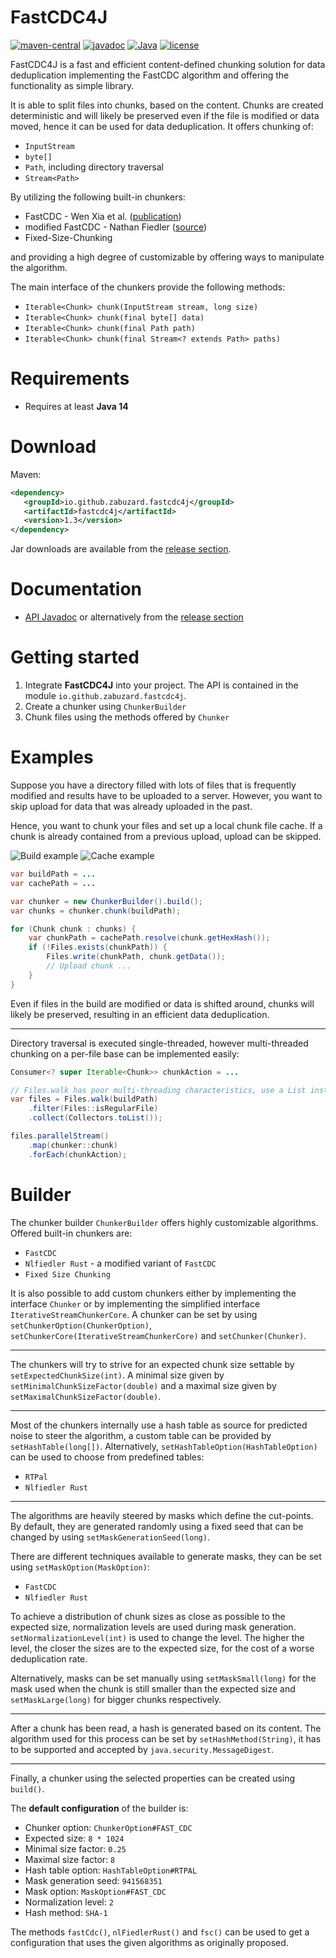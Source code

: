 # FastCDC4J
[![maven-central](https://img.shields.io/maven-central/v/io.github.zabuzard.fastcdc4j/fastcdc4j)](https://img.shields.io/maven-central/v/io.github.zabuzard.fastcdc4j/fastcdc4j) [![javadoc](https://javadoc.io/badge2/io.github.zabuzard.fastcdc4j/fastcdc4j/javadoc.svg?style=flat)](https://javadoc.io/doc/io.github.zabuzard.fastcdc4j/fastcdc4j) [![Java](https://img.shields.io/badge/Java-14%2B-ff696c)](https://img.shields.io/badge/Java-14%2B-ff696c) [![license](https://img.shields.io/github/license/Zabuzard/FastCDC4J)](https://img.shields.io/github/license/Zabuzard/FastCDC4J)

FastCDC4J is a fast and efficient content-defined chunking solution for
data deduplication implementing the FastCDC algorithm and offering the
functionality as simple library.

It is able to split files into chunks, based on the content.
Chunks are created deterministic and will likely be preserved even if the
file is modified or data moved, hence it can be used for data deduplication.
It offers chunking of:

* `InputStream`
* `byte[]`
* `Path`, including directory traversal
* `Stream<Path>`

By utilizing the following built-in chunkers:

* FastCDC - Wen Xia et al. ([publication](https://www.usenix.org/system/files/conference/atc16/atc16-paper-xia.pdf))
* modified FastCDC - Nathan Fiedler ([source](https://github.com/nlfiedler/fastcdc-rs))
* Fixed-Size-Chunking

and providing a high degree of customizable by offering
ways to manipulate the algorithm.

The main interface of the chunkers provide the following methods:

* `Iterable<Chunk> chunk(InputStream stream, long size)`
* `Iterable<Chunk> chunk(final byte[] data)`
* `Iterable<Chunk> chunk(final Path path)`
* `Iterable<Chunk> chunk(final Stream<? extends Path> paths)`

# Requirements

* Requires at least **Java 14**

# Download

Maven:

```xml
<dependency>
   <groupId>io.github.zabuzard.fastcdc4j</groupId>
   <artifactId>fastcdc4j</artifactId>
   <version>1.3</version>
</dependency>
```

Jar downloads are available from the [release section](https://github.com/ZabuzaW/FastCDC4J/releases).

# Documentation

* [API Javadoc](https://javadoc.io/doc/io.github.zabuzard.fastcdc4j/fastcdc4j)
  or alternatively from the [release section](https://github.com/ZabuzaW/FastCDC4J/releases)

# Getting started

1. Integrate **FastCDC4J** into your project.
   The API is contained in the module `io.github.zabuzard.fastcdc4j`.
4. Create a chunker using `ChunkerBuilder`
5. Chunk files using the methods offered by `Chunker`

# Examples
Suppose you have a directory filled with lots of files that is frequently
modified and results have to be uploaded to a server.
However, you want to skip upload for data that was already uploaded in the past.

Hence, you want to chunk your files and set up a local chunk file cache.
If a chunk is already contained from a previous upload, upload can be skipped.

![Build example](https://i.imgur.com/kieqJtM.png)
![Cache example](https://i.imgur.com/o41I3n3.png)

```java
var buildPath = ...
var cachePath = ...

var chunker = new ChunkerBuilder().build();
var chunks = chunker.chunk(buildPath);

for (Chunk chunk : chunks) {
    var chunkPath = cachePath.resolve(chunk.getHexHash());
    if (!Files.exists(chunkPath)) {
        Files.write(chunkPath, chunk.getData());
        // Upload chunk ...
    }
}
```

Even if files in the build are modified or data is shifted around,
chunks will likely be preserved, resulting in an efficient data deduplication.

***

Directory traversal is executed single-threaded, however multi-threaded
chunking on a per-file base can be implemented easily:

```java
Consumer<? super Iterable<Chunk>> chunkAction = ...

// Files.walk has poor multi-threading characteristics, use a List instead
var files = Files.walk(buildPath)
    .filter(Files::isRegularFile)
    .collect(Collectors.toList());

files.parallelStream()
    .map(chunker::chunk)
    .forEach(chunkAction);
```

# Builder

The chunker builder `ChunkerBuilder` offers highly customizable algorithms.
Offered built-in chunkers are:

* `FastCDC`
* `Nlfiedler Rust` - a modified variant of `FastCDC`
* `Fixed Size Chunking`

It is also possible to add custom chunkers either by implementing
the interface `Chunker` or by implementing the simplified
interface `IterativeStreamChunkerCore`.
A chunker can be set by using `setChunkerOption(ChunkerOption)`,
`setChunkerCore(IterativeStreamChunkerCore)` and `setChunker(Chunker)`.

***

The chunkers will try to strive for an expected chunk size
settable by `setExpectedChunkSize(int)`. A minimal size given
by `setMinimalChunkSizeFactor(double)` and a maximal size given
by `setMaximalChunkSizeFactor(double)`.

***

Most of the chunkers internally use a hash table as source for
predicted noise to steer the algorithm, a custom table can be
provided by `setHashTable(long[])`.
Alternatively, `setHashTableOption(HashTableOption)` can be used
to choose from predefined tables:

* `RTPal`
* `Nlfiedler Rust`

***

The algorithms are heavily steered by masks which define the cut-points.
By default, they are generated randomly using a fixed seed that can
be changed by using `setMaskGenerationSeed(long)`.

There are different techniques available to generate masks,
they can be set using `setMaskOption(MaskOption)`:
* `FastCDC`
* `Nlfiedler Rust`

To achieve a distribution of chunk sizes as close as possible to
the expected size, normalization levels are used during mask generation.
`setNormalizationLevel(int)` is used to change the level.
The higher the level, the closer the sizes are to the expected size,
for the cost of a worse deduplication rate.

Alternatively, masks can be set manually using `setMaskSmall(long)`
for the mask used when the chunk is still smaller than the expected
size and `setMaskLarge(long)` for bigger chunks respectively.

***

After a chunk has been read, a hash is generated based on its content.
The algorithm used for this process can be set by `setHashMethod(String)`,
it has to be supported and accepted by `java.security.MessageDigest`.

***

Finally, a chunker using the selected properties can be created using `build()`.

The **default configuration** of the builder is:
* Chunker option: `ChunkerOption#FAST_CDC`
* Expected size: `8 * 1024`
* Minimal size factor: `0.25`
* Maximal size factor: `8`
* Hash table option: `HashTableOption#RTPAL`
* Mask generation seed: `941568351`
* Mask option: `MaskOption#FAST_CDC`
* Normalization level: `2`
* Hash method: `SHA-1`

The methods `fastCdc()`, `nlFiedlerRust()` and `fsc()` can be used to
get a configuration that uses the given algorithms as originally proposed.
